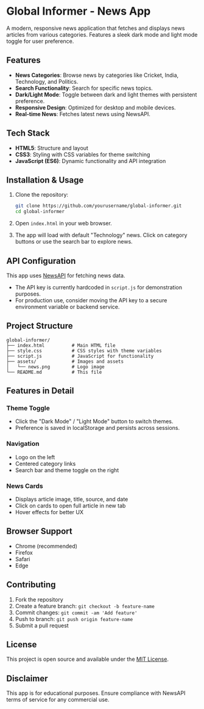 # Global Informer - News App

A modern, responsive news application that fetches and displays news articles from various categories. Features a sleek dark mode and light mode toggle for user preference.

## Features

- **News Categories**: Browse news by categories like Cricket, India, Technology, and Politics.
- **Search Functionality**: Search for specific news topics.
- **Dark/Light Mode**: Toggle between dark and light themes with persistent preference.
- **Responsive Design**: Optimized for desktop and mobile devices.
- **Real-time News**: Fetches latest news using NewsAPI.

## Tech Stack

- **HTML5**: Structure and layout
- **CSS3**: Styling with CSS variables for theme switching
- **JavaScript (ES6)**: Dynamic functionality and API integration

## Installation & Usage

1. Clone the repository:
   ```bash
   git clone https://github.com/yourusername/global-informer.git
   cd global-informer
   ```

2. Open `index.html` in your web browser.

3. The app will load with default "Technology" news. Click on category buttons or use the search bar to explore news.

## API Configuration

This app uses [NewsAPI](https://newsapi.org/) for fetching news data.

- The API key is currently hardcoded in `script.js` for demonstration purposes.
- For production use, consider moving the API key to a secure environment variable or backend service.

## Project Structure

```
global-informer/
├── index.html          # Main HTML file
├── style.css           # CSS styles with theme variables
├── script.js           # JavaScript for functionality
├── assets/             # Images and assets
│   └── news.png        # Logo image
└── README.md           # This file
```

## Features in Detail

### Theme Toggle
- Click the "Dark Mode" / "Light Mode" button to switch themes.
- Preference is saved in localStorage and persists across sessions.

### Navigation
- Logo on the left
- Centered category links
- Search bar and theme toggle on the right

### News Cards
- Displays article image, title, source, and date
- Click on cards to open full article in new tab
- Hover effects for better UX

## Browser Support

- Chrome (recommended)
- Firefox
- Safari
- Edge

## Contributing

1. Fork the repository
2. Create a feature branch: `git checkout -b feature-name`
3. Commit changes: `git commit -am 'Add feature'`
4. Push to branch: `git push origin feature-name`
5. Submit a pull request

## License

This project is open source and available under the [MIT License](LICENSE).

## Disclaimer

This app is for educational purposes. Ensure compliance with NewsAPI terms of service for any commercial use.
